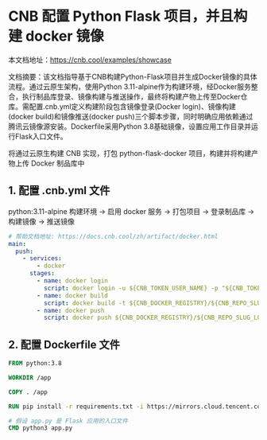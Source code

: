 # CNB 配置 Python Flask 项目，并且构建 docker 镜像

本文档地址：https://cnb.cool/examples/showcase

文档摘要：该文档指导基于CNB构建Python-Flask项目并生成Docker镜像的具体流程。通过云原生架构，使用Python 3.11-alpine作为构建环境，经Docker服务整合，执行制品库登录、镜像构建与推送操作，最终将构建产物上传至Docker仓库。需配置.cnb.yml定义构建阶段包含镜像登录(Docker login)、镜像构建(docker build)和镜像推送(docker push)三个脚本步骤，同时明确应用依赖通过腾讯云镜像源安装。Dockerfile采用Python 3.8基础镜像，设置应用工作目录并运行Flask入口文件。

将通过云原生构建 CNB 实现，打包 python-flask-docker 项目，构建并将构建产物上传 Docker 制品库中

## 1. 配置 .cnb.yml 文件

python:3.11-alpine 构建环境 -> 启用 docker 服务 -> 打包项目 -> 登录制品库 -> 构建镜像 -> 推送镜像

```yaml
# 帮助文档地址: https://docs.cnb.cool/zh/artifact/docker.html
main:
  push:
    - services:
        - docker
      stages:
        - name: docker login
          script: docker login -u ${CNB_TOKEN_USER_NAME} -p "${CNB_TOKEN}" ${CNB_DOCKER_REGISTRY}
        - name: docker build
          script: docker build -t ${CNB_DOCKER_REGISTRY}/${CNB_REPO_SLUG_LOWERCASE}:${CNB_COMMIT} .
        - name: docker push
          script: docker push ${CNB_DOCKER_REGISTRY}/${CNB_REPO_SLUG_LOWERCASE}:${CNB_COMMIT}

```


## 2. 配置 Dockerfile 文件

```Dockerfile
FROM python:3.8

WORKDIR /app

COPY . /app

RUN pip install -r requirements.txt -i https://mirrors.cloud.tencent.com/pypi/simple

# 假设 app.py 是 Flask 应用的入口文件
CMD python3 app.py
```